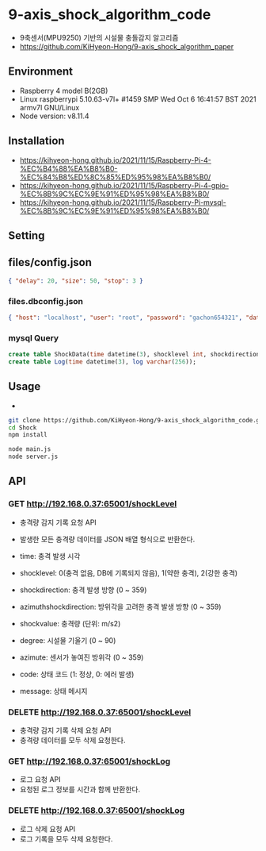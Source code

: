 # 9-axis_shock_algorithm_code

- 9축센서(MPU9250) 기반의 시설물 충돌감지 알고리즘
- https://github.com/KiHyeon-Hong/9-axis_shock_algorithm_paper

## Environment

- Raspberry 4 model B(2GB)
- Linux raspberrypi 5.10.63-v7l+ #1459 SMP Wed Oct 6 16:41:57 BST 2021 armv7l GNU/Linux
- Node version: v8.11.4

## Installation

- https://kihyeon-hong.github.io/2021/11/15/Raspberry-Pi-4-%EC%B4%88%EA%B8%B0-%EC%84%B8%ED%8C%85%ED%95%98%EA%B8%B0/
- https://kihyeon-hong.github.io/2021/11/15/Raspberry-Pi-4-gpio-%EC%8B%9C%EC%9E%91%ED%95%98%EA%B8%B0/
- https://kihyeon-hong.github.io/2021/11/15/Raspberry-Pi-mysql-%EC%8B%9C%EC%9E%91%ED%95%98%EA%B8%B0/

## Setting

## files/config.json

```json
{ "delay": 20, "size": 50, "stop": 3 }
```

### files.dbconfig.json

```json
{ "host": "localhost", "user": "root", "password": "gachon654321", "database": "9axisdb" }
```

### mysql Query

```sql
create table ShockData(time datetime(3), shocklevel int, shockdirection int, azimuthshockdirection int, shockvalue float, degree int, azimuth int, code int, message varchar(256));
create table Log(time datetime(3), log varchar(256));
```

## Usage

- 

```bash
git clone https://github.com/KiHyeon-Hong/9-axis_shock_algorithm_code.git Shock
cd Shock
npm install
```

```bash
node main.js
node server.js
```

## API

### GET http://192.168.0.37:65001/shockLevel

- 충격량 감지 기록 요청 API
- 발생한 모든 충격량 데이터를 JSON 배열 형식으로 반환한다.

- time: 충격 발생 시각
- shocklevel: 0(충격 없음, DB에 기록되지 않음), 1(약한 충격), 2(강한 충격)
- shockdirection: 충격 발생 방향 (0 ~ 359)
- azimuthshockdirection: 방위각을 고려한 충격 발생 방향 (0 ~ 359)
- shockvalue: 충격량 (단위: m/s2)
- degree: 시설물 기울기 (0 ~ 90)
- azimute: 센서가 놓여진 방위각 (0 ~ 359)
- code: 상태 코드 (1: 정상, 0: 에러 발생)
- message: 상태 메시지


### DELETE http://192.168.0.37:65001/shockLevel

- 충격량 감지 기록 삭제 요청 API
- 충격량 데이터를 모두 삭제 요청한다.

### GET http://192.168.0.37:65001/shockLog

- 로그 요청 API
- 요청된 로그 정보를 시간과 함께 반환한다.

### DELETE http://192.168.0.37:65001/shockLog

- 로그 삭제 요청 API
- 로그 기록을 모두 삭제 요청한다.
